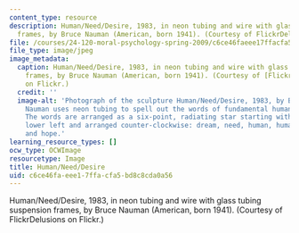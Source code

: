 ```yaml
---
content_type: resource
description: Human/Need/Desire, 1983, in neon tubing and wire with glass tubing suspension
  frames, by Bruce Nauman (American, born 1941). (Courtesy of FlickrDelusions on Flickr.)
file: /courses/24-120-moral-psychology-spring-2009/c6ce46faeee17ffacfa5bd8c8cda0a56_24-120s09.jpg
file_type: image/jpeg
image_metadata:
  caption: Human/Need/Desire, 1983, in neon tubing and wire with glass tubing suspension
    frames, by Bruce Nauman (American, born 1941). (Courtesy of [FlickrDelusions](http://www.flickr.com/photos/stanbury/438998365/)
    on Flickr.)
  credit: ''
  image-alt: 'Photograph of the sculpture Human/Need/Desire, 1983, by Bruce Nauman.
    Nauman uses neon tubing to spell out the words of fundamental human experience.
    The words are arranged as a six-point, radiating star starting with dream on the
    lower left and arranged counter-clockwise: dream, need, human, human, desire,
    and hope.'
learning_resource_types: []
ocw_type: OCWImage
resourcetype: Image
title: Human/Need/Desire
uid: c6ce46fa-eee1-7ffa-cfa5-bd8c8cda0a56
---
```

Human/Need/Desire, 1983, in neon tubing and wire with glass tubing suspension frames, by Bruce Nauman (American, born 1941). (Courtesy of FlickrDelusions on Flickr.)

